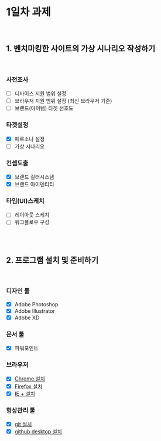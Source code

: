 # 1일차 과제

<br>

## 1. 벤치마킹한 사이트의 가상 시나리오 작성하기

<br>

### 사전조사
- [ ] 디바이스 지원 범위 설정
- [ ] 브라우저 지원 범위 설정 (최신 브라우저 기준)
- [ ] 브랜드(아이템) 타겟 선호도

### 타겟설정
- [x] 페르소나 설정
- [ ] 가상 시나리오

### 컨셉도출
- [x] 브랜드 컬러시스템
- [x] 브랜드 아이덴티티

### 타입(UI)스케치
- [ ] 레이아웃 스케치
- [ ] 워크플로우 구성

<br>
<br>

## 2. 프로그램 설치 및 준비하기

<br>

### 디자인 툴
- [x] Adobe Photoshop
- [x] Adobe Illustrator
- [x] Adobe XD

### 문서 툴
- [x] 파워포인트

### 브라우저
- [x] [Chrome 설치](https://www.google.com/intl/ko_ALL/chrome/)
- [x] [Firefox 설치](https://www.mozilla.org/ko/firefox/new/)
- [x] [IE + 설치](https://support.microsoft.com/ko-kr/help/17621/internet-explorer-downloads)

### 형상관리 툴
- [x] [git 설치](https://coding-factory.tistory.com/245)
- [x] [github desktop 설치](https://desktop.github.com/)